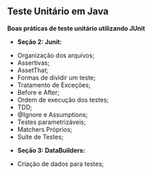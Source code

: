 ## Teste Unitário em Java

**Boas práticas de teste unitário utilizando JUnit**

- **Seção 2: Junit:**
* Organização dos arquivos;
* Assertivas;
* AssetThat;
* Formas de dividir um teste;
* Tratamento de Exceções;
* Before e After;
* Ordem de execução dos testes;
* TDD;
* @Ignore e Assumptions;
* Testes parametrizáveis;
* Matchers Próprios;
* Suíte de Testes;
- **Seção 3: DataBuilders:**
* Criação de dados para testes;






